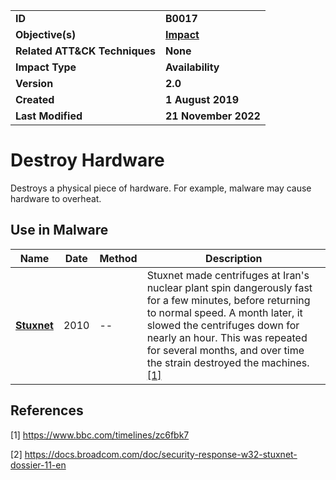 <table>
<tr>
<td><b>ID</b></td>
<td><b>B0017</b></td>
</tr>
<tr>
<td><b>Objective(s)</b></td>
<td><b><a href="../impact">Impact</a></b></td>
</tr>
<tr>
<td><b>Related ATT&CK Techniques</b></td>
<td><b>None</b></td>
</tr>
<tr>
<td><b>Impact Type</b></td>
<td><b>Availability</b></td>
</tr>
<tr>
<td><b>Version</b></td>
<td><b>2.0</b></td>
</tr>
<tr>
<td><b>Created</b></td>
<td><b>1 August 2019</b></td>
</tr>
<tr>
<td><b>Last Modified</b></td>
<td><b>21 November 2022</b></td>
</tr>
</table>


# Destroy Hardware

Destroys a physical piece of hardware. For example, malware may cause hardware to overheat.

## Use in Malware

|Name|Date|Method|Description|
|---|---|---|---|
|[**Stuxnet**](../xample-malware/stuxnet.md)|2010|--|Stuxnet made centrifuges at Iran's nuclear plant spin dangerously fast for a few minutes, before returning to normal speed. A month later, it slowed the centrifuges down for nearly an hour. This was repeated for several months, and over time the strain destroyed the machines. [[1]](#1)|

## References

<a name="1">[1]</a> https://www.bbc.com/timelines/zc6fbk7

<a name="2">[2]</a> https://docs.broadcom.com/doc/security-response-w32-stuxnet-dossier-11-en

